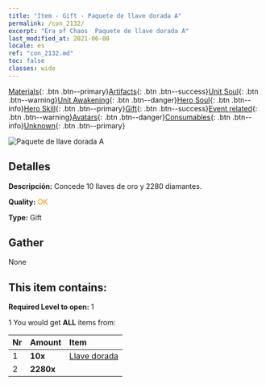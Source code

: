 ```yaml
---
title: "Item - Gift - Paquete de llave dorada A"
permalink: /con_2132/
excerpt: "Era of Chaos  Paquete de llave dorada A"
last_modified_at: 2021-06-08
locale: es
ref: "con_2132.md"
toc: false
classes: wide
---
```

 [Materials](/ItemsES/){: .btn .btn--primary}[Artifacts](/ItemsES/Artifacts/){: .btn .btn--success}[Unit Soul](/ItemsES/UnitSoul/){: .btn .btn--warning}[Unit Awakening](/ItemsES/UnitAwakening/){: .btn .btn--danger}[Hero Soul](/ItemsES/HeroSoul/){: .btn .btn--info}[Hero Skill](/ItemsES/HeroSkill/){: .btn .btn--primary}[Gift](/ItemsES/Gift/){: .btn .btn--success}[Event related](/ItemsES/Events/){: .btn .btn--warning}[Avatars](/ItemsES/Avatars/){: .btn .btn--danger}[Consumables](/ItemsES/Consumables/){: .btn .btn--info}[Unknown](/ItemsES/Unknown/){: .btn .btn--primary}

 ![Paquete de llave dorada A](/images/t/i_907181.png)

## Detalles
 **Descripción:** Concede 10 llaves de oro y 2280 diamantes.

 **Quality:** <span style="color: #FF8C00">OK</span>

 **Type:** Gift

## Gather

  None

## This item contains:

 **Required Level to open:** 1

 1 You would get **ALL** items  from:

  | Nr | Amount |     Item    |
  |:---|:-------|:------------|
  | 1 |  **10x** | [Llave dorada](/ItemsES/con_783/) |  | 
  | 2 |  **2280x** | <i class="fas fa-gem"/> |  | 
